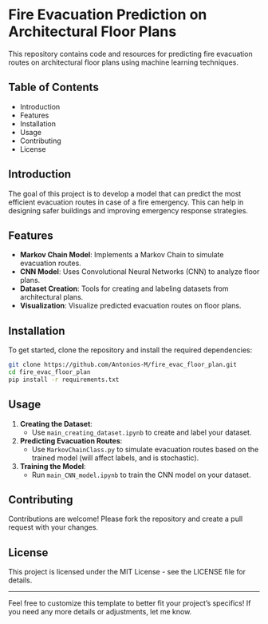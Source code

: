 # Fire Evacuation Prediction on Architectural Floor Plans

This repository contains code and resources for predicting fire evacuation routes on architectural floor plans using machine learning techniques.

## Table of Contents

- Introduction
- Features
- Installation
- Usage
- Contributing
- License

## Introduction

The goal of this project is to develop a model that can predict the most efficient evacuation routes in case of a fire emergency. This can help in designing safer buildings and improving emergency response strategies.

## Features

- **Markov Chain Model**: Implements a Markov Chain to simulate evacuation routes.
- **CNN Model**: Uses Convolutional Neural Networks (CNN) to analyze floor plans.
- **Dataset Creation**: Tools for creating and labeling datasets from architectural plans.
- **Visualization**: Visualize predicted evacuation routes on floor plans.

## Installation

To get started, clone the repository and install the required dependencies:

```bash
git clone https://github.com/Antonios-M/fire_evac_floor_plan.git
cd fire_evac_floor_plan
pip install -r requirements.txt
```

## Usage

1. **Creating the Dataset**:
    - Use `main_creating_dataset.ipynb` to create and label your dataset.
2. **Predicting Evacuation Routes**:
    - Use `MarkovChainClass.py` to simulate evacuation routes based on the trained model (will affect labels, and is stochastic).
3. **Training the Model**:
    - Run `main_CNN_model.ipynb` to train the CNN model on your dataset.

## Contributing

Contributions are welcome! Please fork the repository and create a pull request with your changes.

## License

This project is licensed under the MIT License - see the LICENSE file for details.

---

Feel free to customize this template to better fit your project’s specifics! If you need any more details or adjustments, let me know.
